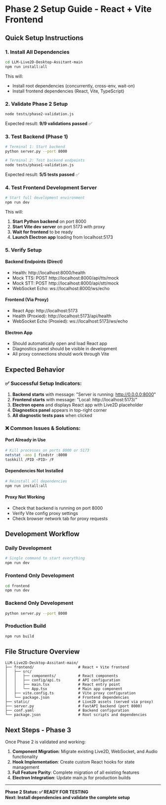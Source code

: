 # Phase 2 Setup Guide - React + Vite Frontend

## Quick Setup Instructions

### 1. Install All Dependencies
```bash
cd LLM-Live2D-Desktop-Assitant-main
npm run install:all
```

This will:
- Install root dependencies (concurrently, cross-env, wait-on)
- Install frontend dependencies (React, Vite, TypeScript)

### 2. Validate Phase 2 Setup
```bash
node tests/phase2-validation.js
```

Expected result: **9/9 validations passed** ✅

### 3. Test Backend (Phase 1)
```bash
# Terminal 1: Start backend
python server.py --port 8000

# Terminal 2: Test backend endpoints
node tests/phase1-validation.js
```

Expected result: **5/5 tests passed** ✅

### 4. Test Frontend Development Server
```bash
# Start full development environment
npm run dev
```

This will:
1. **Start Python backend** on port 8000
2. **Start Vite dev server** on port 5173 with proxy
3. **Wait for frontend** to be ready
4. **Launch Electron app** loading from localhost:5173

### 5. Verify Setup

#### Backend Endpoints (Direct)
- Health: http://localhost:8000/health
- Mock TTS: POST http://localhost:8000/api/tts/mock
- Mock STT: POST http://localhost:8000/api/stt/mock
- WebSocket Echo: ws://localhost:8000/ws/echo

#### Frontend (Via Proxy)
- React App: http://localhost:5173
- Health (Proxied): http://localhost:5173/api/health
- WebSocket Echo (Proxied): ws://localhost:5173/ws/echo

#### Electron App
- Should automatically open and load React app
- Diagnostics panel should be visible in development
- All proxy connections should work through Vite

## Expected Behavior

### ✅ Successful Setup Indicators:
1. **Backend starts** with message: "Server is running: http://0.0.0.0:8000"
2. **Frontend starts** with message: "Local: http://localhost:5173/"
3. **Electron opens** and displays React app with Live2D placeholder
4. **Diagnostics panel** appears in top-right corner
5. **All diagnostic tests pass** when clicked

### ❌ Common Issues & Solutions:

#### Port Already in Use
```bash
# Kill processes on ports 8000 or 5173
netstat -ano | findstr :8000
taskkill /PID <PID> /F
```

#### Dependencies Not Installed
```bash
# Reinstall all dependencies
npm run install:all
```

#### Proxy Not Working
- Check that backend is running on port 8000
- Verify Vite config proxy settings
- Check browser network tab for proxy requests

## Development Workflow

### Daily Development
```bash
# Single command to start everything
npm run dev
```

### Frontend Only Development
```bash
cd frontend
npm run dev
```

### Backend Only Development
```bash
python server.py --port 8000
```

### Production Build
```bash
npm run build
```

## File Structure Overview

```
LLM-Live2D-Desktop-Assitant-main/
├── frontend/                    # React + Vite frontend
│   ├── src/
│   │   ├── components/          # React components
│   │   ├── config/api.ts        # API configuration
│   │   ├── main.tsx             # React entry point
│   │   └── App.tsx              # Main app component
│   ├── vite.config.ts           # Vite proxy configuration
│   └── package.json             # Frontend dependencies
├── static/                      # Live2D assets (served via proxy)
├── server.py                    # FastAPI backend (port 8000)
├── conf.yaml                    # Backend configuration
└── package.json                 # Root scripts and dependencies
```

## Next Steps - Phase 3

Once Phase 2 is validated and working:

1. **Component Migration**: Migrate existing Live2D, WebSocket, and Audio functionality
2. **Hook Implementation**: Create custom React hooks for state management
3. **Full Feature Parity**: Complete migration of all existing features
4. **Electron Integration**: Update main.js for production builds

---

**Phase 2 Status: ✅ READY FOR TESTING**  
**Next: Install dependencies and validate the complete setup**